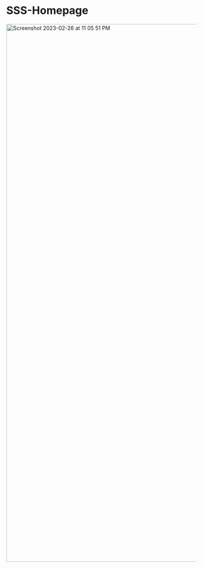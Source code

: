 # SSS-Homepage

<img width="1422" alt="Screenshot 2023-02-26 at 11 05 51 PM" src="https://user-images.githubusercontent.com/121364807/221472135-110a9371-7f0a-4fe2-b80d-3939803da51c.png">
